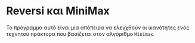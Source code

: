 # Reversi και MiniMax
Το πρόγραμμα αυτό είναι μία απόπειρα να ελεγχθούν οι ικανότητες ενός τεχνητού πράκτορα που βασίζεται στον αλγόριθμο `Minimax`.